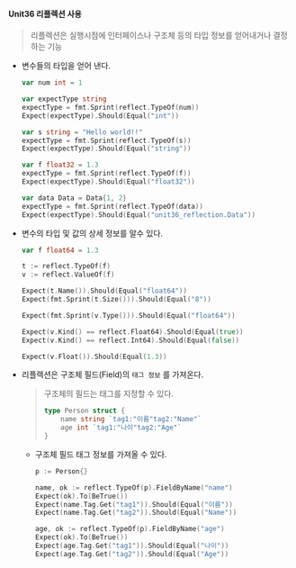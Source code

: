 #### Unit36 리플렉션 사용

> 리플렉션은 실행시점에 인터페이스나 구조체 등의 타입 정보를 얻어내거나 결정하는 기능



- 변수들의 타입을 얻어 낸다.

  ```go
  var num int = 1
  
  var expectType string
  expectType = fmt.Sprint(reflect.TypeOf(num))
  Expect(expectType).Should(Equal("int"))
  
  var s string = "Hello world!!"
  expectType = fmt.Sprint(reflect.TypeOf(s))
  Expect(expectType).Should(Equal("string"))
  
  var f float32 = 1.3
  expectType = fmt.Sprint(reflect.TypeOf(f))
  Expect(expectType).Should(Equal("float32"))
  
  var data Data = Data{1, 2}
  expectType = fmt.Sprint(reflect.TypeOf(data))
  Expect(expectType).Should(Equal("unit36_reflection.Data"))
  ```

  

- 변수의 타입 및 값의 상세 정보를 알수 있다.

  ```go
  var f float64 = 1.3
  
  t := reflect.TypeOf(f)
  v := reflect.ValueOf(f)
  
  Expect(t.Name()).Should(Equal("float64"))
  Expect(fmt.Sprint(t.Size())).Should(Equal("8"))
  
  Expect(fmt.Sprint(v.Type())).Should(Equal("float64"))
  
  Expect(v.Kind() == reflect.Float64).Should(Equal(true))
  Expect(v.Kind() == reflect.Int64).Should(Equal(false))
  
  Expect(v.Float()).Should(Equal(1.3))
  ```




- 리플렉션은 구조체 필드(Field)의 `태그 정보` 를 가져온다.

  > 구조체의 필드는 태그를 지정할 수 있다.
  >
  > ```go
  > type Person struct {
  > 	name string `tag1:"이름"tag2:"Name"`
  > 	age int `tag1:"나이"tag2:"Age"`
  > }
  > ```

  - 구조체 필드 태그 정보를 가져올 수 있다.

    ```go
    p := Person{}
    
    name, ok := reflect.TypeOf(p).FieldByName("name")
    Expect(ok).To(BeTrue())
    Expect(name.Tag.Get("tag1")).Should(Equal("이름"))
    Expect(name.Tag.Get("tag2")).Should(Equal("Name"))
    
    age, ok := reflect.TypeOf(p).FieldByName("age")
    Expect(ok).To(BeTrue())
    Expect(age.Tag.Get("tag1")).Should(Equal("나이"))
    Expect(age.Tag.Get("tag2")).Should(Equal("Age"))
    ```

    